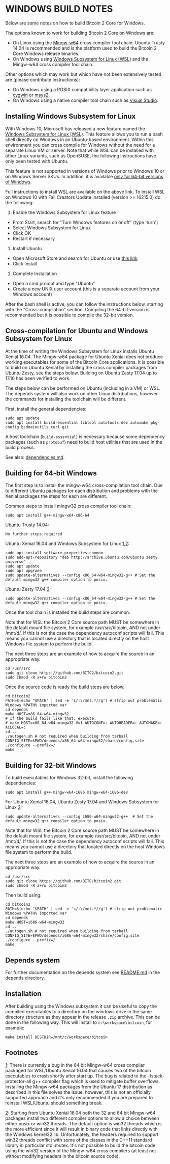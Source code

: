 # WINDOWS BUILD NOTES

Below are some notes on how to build Bitcoin 2 Core for Windows.

The options known to work for building Bitcoin 2 Core on Windows are:

- On Linux using the [Mingw-w64](https://mingw-w64.org/doku.php) cross compiler tool chain. Ubuntu Trusty 14.04 is recommended and is the platform used to build the Bitcoin 2 Core Windows release binaries.
- On Windows using [Windows Subsystem for Linux (WSL)](https://msdn.microsoft.com/commandline/wsl/about) and the Mingw-w64 cross compiler tool chain.

Other options which may work but which have not been extensively tested are (please contribute instructions):

- On Windows using a POSIX compatibility layer application such as [cygwin](http://www.cygwin.com/) or [msys2](http://www.msys2.org/).
- On Windows using a native compiler tool chain such as [Visual Studio](https://www.visualstudio.com/).

## Installing Windows Subsystem for Linux

With Windows 10, Microsoft has released a new feature named the [Windows Subsystem for Linux (WSL)](https://msdn.microsoft.com/commandline/wsl/about). This feature allows you to run a bash shell directly on Windows in an Ubuntu-based environment. Within this environment you can cross compile for Windows without the need for a separate Linux VM or server. Note that while WSL can be installed with other Linux variants, such as OpenSUSE, the following instructions have only been tested with Ubuntu.

This feature is not supported in versions of Windows prior to Windows 10 or on Windows Server SKUs. In addition, it is available [only for 64-bit versions of Windows](https://msdn.microsoft.com/en-us/commandline/wsl/install_guide).

Full instructions to install WSL are available on the above link. To install WSL on Windows 10 with Fall Creators Update installed (version >= 16215.0) do the following:

1. Enable the Windows Subsystem for Linux feature

- From Start, search for "Turn Windows features on or off" (type 'turn')
- Select Windows Subsystem for Linux
- Click OK
- Restart if necessary

1. Install Ubuntu

- Open Microsoft Store and search for Ubuntu or use [this link](https://www.microsoft.com/store/productId/9NBLGGH4MSV6)
- Click Install

1. Complete Installation

- Open a cmd prompt and type "Ubuntu"
- Create a new UNIX user account (this is a separate account from your Windows account)

After the bash shell is active, you can follow the instructions below, starting with the "Cross-compilation" section. Compiling the 64-bit version is recommended but it is possible to compile the 32-bit version.

## Cross-compilation for Ubuntu and Windows Subsystem for Linux

At the time of writing the Windows Subsystem for Linux installs Ubuntu Xenial 16.04. The Mingw-w64 package for Ubuntu Xenial does not produce working executables for some of the Bitcoin Core applications. It is possible to build on Ubuntu Xenial by installing the cross compiler packages from Ubuntu Zesty, see the steps below. Building on Ubuntu Zesty 17.04 up to 17.10 has been verified to work.

The steps below can be performed on Ubuntu (including in a VM) or WSL. The depends system will also work on other Linux distributions, however the commands for installing the toolchain will be different.

First, install the general dependencies:

```
sudo apt update
sudo apt install build-essential libtool autotools-dev automake pkg-config bsdmainutils curl git

```

A host toolchain (`build-essential`) is necessary because some dependency packages (such as `protobuf`) need to build host utilities that are used in the build process.

See also: [dependencies.md](https://github.com/bitcoin/bitcoin/blob/master/doc/dependencies.md).

## Building for 64-bit Windows

The first step is to install the mingw-w64 cross-compilation tool chain. Due to different Ubuntu packages for each distribution and problems with the Xenial packages the steps for each are different.

Common steps to install mingw32 cross compiler tool chain:

```
sudo apt install g++-mingw-w64-x86-64

```

Ubuntu Trusty 14.04:

```
No further steps required

```

Ubuntu Xenial 16.04 and Windows Subsystem for Linux [1](https://github.com/bitcoin/bitcoin/blob/master/doc/build-windows.md#footnote1),[2](https://github.com/bitcoin/bitcoin/blob/master/doc/build-windows.md#footnote2):

```
sudo apt install software-properties-common
sudo add-apt-repository "deb http://archive.ubuntu.com/ubuntu zesty universe"
sudo apt update
sudo apt upgrade
sudo update-alternatives --config x86_64-w64-mingw32-g++ # Set the default mingw32 g++ compiler option to posix.

```

Ubuntu Zesty 17.04 [2](https://github.com/bitcoin/bitcoin/blob/master/doc/build-windows.md#footnote2):

```
sudo update-alternatives --config x86_64-w64-mingw32-g++ # Set the default mingw32 g++ compiler option to posix.

```

Once the tool chain is installed the build steps are common:

Note that for WSL the Bitcoin 2 Core source path MUST be somewhere in the default mount file system, for example /usr/src/bitcoin, AND not under /mnt/d/. If this is not the case the dependency autoconf scripts will fail. This means you cannot use a directory that is located directly on the host Windows file system to perform the build.

The next three steps are an example of how to acquire the source in an appropriate way.

```
cd /usr/src
sudo git clone https://github.com/BITC2/bitcoin2.git
sudo chmod -R a+rw bitcoin2

```

Once the source code is ready the build steps are below.

```
cd bitcoin2
PATH=$(echo "$PATH" | sed -e 's/:\/mnt.*//g') # strip out problematic Windows %PATH% imported var
cd depends
make HOST=x86_64-w64-mingw32
# If the build fails like that, execute:
# make HOST=x86_64-w64-mingw32 V=1 AUTOCONF=: AUTOHEADER=: AUTOMAKE=: ACLOCAL=:
cd ..
./autogen.sh # not required when building from tarball
CONFIG_SITE=$PWD/depends/x86_64-w64-mingw32/share/config.site ./configure --prefix=/
make

```

## Building for 32-bit Windows

To build executables for Windows 32-bit, install the following dependencies:

```
sudo apt install g++-mingw-w64-i686 mingw-w64-i686-dev

```

For Ubuntu Xenial 16.04, Ubuntu Zesty 17.04 and Windows Subsystem for Linux [2](https://github.com/bitcoin/bitcoin/blob/master/doc/build-windows.md#footnote2):

```
sudo update-alternatives --config i686-w64-mingw32-g++  # Set the default mingw32 g++ compiler option to posix.

```

Note that for WSL the Bitcoin 2 Core source path MUST be somewhere in the default mount file system, for example /usr/src/bitcoin, AND not under /mnt/d/. If this is not the case the dependency autoconf scripts will fail. This means you cannot use a directory that located directly on the host Windows file system to perform the build.

The next three steps are an example of how to acquire the source in an appropriate way.

```
cd /usr/src
sudo git clone https://github.com/BITC/bitcoin2.git
sudo chmod -R a+rw bitcoin2

```

Then build using:

```
cd bitcoin2
PATH=$(echo "$PATH" | sed -e 's/:\/mnt.*//g') # strip out problematic Windows %PATH% imported var
cd depends
make HOST=i686-w64-mingw32
cd ..
./autogen.sh # not required when building from tarball
CONFIG_SITE=$PWD/depends/i686-w64-mingw32/share/config.site ./configure --prefix=/
make

```

## Depends system

For further documentation on the depends system see [README.md](https://github.com/bitcoin/bitcoin/blob/master/depends/README.md) in the depends directory.

## Installation

After building using the Windows subsystem it can be useful to copy the compiled executables to a directory on the windows drive in the same directory structure as they appear in the release `.zip` archive. This can be done in the following way. This will install to `c:\workspace\bitcoin`, for example:

```
make install DESTDIR=/mnt/c/workspace/bitcoin

```

## Footnotes

[1](): There is currently a bug in the 64 bit Mingw-w64 cross compiler packaged for WSL/Ubuntu Xenial 16.04 that causes two of the bitcoin executables to crash shortly after start up. The bug is related to the -fstack-protector-all g++ compiler flag which is used to mitigate buffer overflows. Installing the Mingw-w64 packages from the Ubuntu 17 distribution as described in this file solves the issue, however, this is not an officially supported approach and it's only recommended if you are prepared to reinstall WSL/Ubuntu should something break.

[2](): Starting from Ubuntu Xenial 16.04 both the 32 and 64 bit Mingw-w64 packages install two different compiler options to allow a choice between either posix or win32 threads. The default option is win32 threads which is the more efficient since it will result in binary code that links directly with the Windows kernel32.lib. Unfortunately, the headers required to support win32 threads conflict with some of the classes in the C++11 standard library in particular std::mutex. It's not possible to build the bitcoin code using the win32 version of the Mingw-w64 cross compilers (at least not without modifying headers in the bitcoin source code).